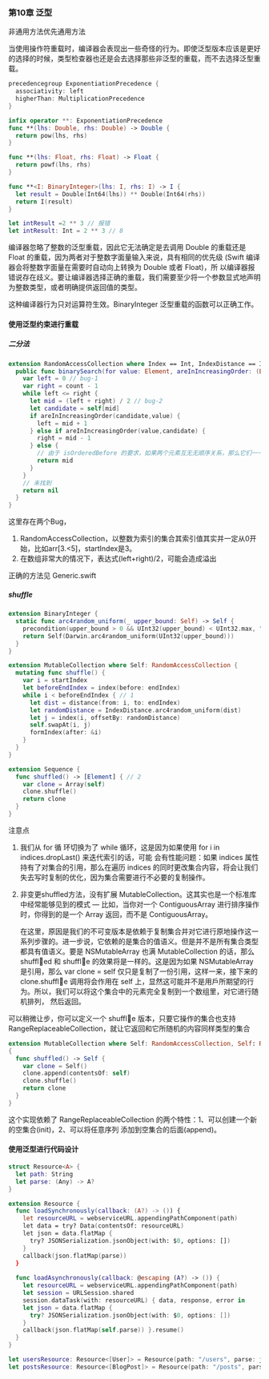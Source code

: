 ### 第10章 泛型

非通用方法优先通用方法

当使用操作符重载时，编译器会表现出一些奇怪的行为。即使泛型版本应该是更好的选择的时候，类型检查器也还是会去选择那些非泛型的重载，而不去选择泛型重载。

```swift
precedencegroup ExponentiationPrecedence {
  associativity: left
  higherThan: MultiplicationPrecedence
}

infix operator **: ExponentiationPrecedence
func **(lhs: Double, rhs: Double) -> Double {
  return pow(lhs, rhs)
}

func **(lhs: Float, rhs: Float) -> Float {
  return powf(lhs, rhs)
}

func **<I: BinaryInteger>(lhs: I, rhs: I) -> I {
  let result = Double(Int64(lhs)) ** Double(Int64(rhs))
  return I(result)
}

let intResult =2 ** 3 // 报错
let intResult: Int = 2 ** 3 // 8
```

编译器忽略了整数的泛型重载，因此它无法确定是去调用 Double 的重载还是 Float 的重载，因为两者对于整数字面量输入来说，具有相同的优先级 (Swift 编译器会将整数字面量在需要时自动向上转换为 Double 或者 Float)，所 以编译器报错说存在歧义。要让编译器选择正确的重载，我们需要至少将一个参数显式地声明为整数类型，或者明确提供返回值的类型。

这种编译器行为只对运算符生效。BinaryInteger 泛型重载的函数可以正确工作。

#### 使用泛型约束进行重载

##### 二分法

```swift
extension RandomAccessCollection where Index == Int, IndexDistance == Int { 
  public func binarySearch(for value: Element, areInIncreasingOrder: (Element, Element) -> Bool) -> Index? {
    var left = 0 // bug-1
    var right = count - 1 
    while left <= right {
      let mid = (left + right) / 2 // bug-2
      let candidate = self[mid]
      if areInIncreasingOrder(candidate,value) {
        left = mid + 1
      } else if areInIncreasingOrder(value,candidate) {
        right = mid - 1 
      } else {
        // 由于 isOrderedBefore 的要求，如果两个元素互⽆无顺序关系，那么它们⼀一定相等
        return mid
      }
    }
    // 未找到
    return nil
  }
}
```

这里存在两个Bug，

1.  RandomAccessCollection，以整数为索引的集合其索引值其实并一定从0开始，比如arr[3.<5]，startIndex是3。
2.  在数组非常大的情况下，表达式(left+right)/2，可能会造成溢出

正确的方法见 Generic.swift

##### shuffle

```swift
extension BinaryInteger {
  static func arc4random_uniform(_ upper_bound: Self) -> Self {
    precondition(upper_bound > 0 && UInt32(upper_bound) < UInt32.max, "arc4random_uniform only callable up to \(UInt32.max)")
    return Self(Darwin.arc4random_uniform(UInt32(upper_bound))) 
  }
}

extension MutableCollection where Self: RandomAccessCollection { 
  mutating func shuffle() {
    var i = startIndex
    let beforeEndIndex = index(before: endIndex) 
    while i < beforeEndIndex { // 1
      let dist = distance(from: i, to: endIndex)
      let randomDistance = IndexDistance.arc4random_uniform(dist) 
      let j = index(i, offsetBy: randomDistance)
      self.swapAt(i, j)
      formIndex(after: &i)
    } 
  }
}

extension Sequence {
  func shuffled() -> [Element] { // 2
    var clone = Array(self) 
    clone.shuffle()
    return clone
  } 
}
```

注意点

1.  我们从 for 循 环切换为了 while 循环，这是因为如果使用 for i in indices.dropLast() 来迭代索引的话，可能 会有性能问题：如果 indices 属性持有了对集合的引用，那么在遍历 indices 的同时更改集合内容，将会让我们失去写时复制的优化，因为集合需要进行不必要的复制操作。

2. 非变更shuffled方法，没有扩展 MutableCollection。这其实也是一个标准库中经常能够⻅到的模式 — 比如，当你对一个 ContiguousArray 进行排序操作时，你得到的是一个 Array 返回，而不是 ContiguousArray。

    在这里，原因是我们的不可变版本是依赖于复制集合并对它进行原地操作这一系列步骤的。进一步说，它依赖的是集合的值语义。但是并不是所有集合类型都具有值语义。要是 NSMutableArray 也满 MutableCollection 的话，那么 shuffl􏰁ed 和 shuffl􏰁e 的效果将是一样的。这是因为如果 NSMutableArray 是引用，那么 var clone = self 仅只是复制了一份引用，这样一来，接下来的 clone.shuffl􏰁e 调用将会作用在 self 上，显然这可能并不是用戶所期望的行为。所以，我们可以将这个集合中的元素完全复制到一个数组里，对它进行随机排列， 然后返回。

可以稍微让步，你可以定义一个 shuffl􏰁e 版本，只要它操作的集合也支持 RangeReplaceableCollection，就让它返回和它所随机的内容同样类型的集合

```swift
extension MutableCollection where Self: RandomAccessCollection, Self: RangeReplaceableCollection
{
  func shuffled() -> Self {
    var clone = Self() 
    clone.append(contentsOf: self) 
    clone.shuffle()
    return clone
  } 
}
```

这个实现依赖了 RangeReplaceableCollection 的两个特性：1、可以创建一个新的空集合(init)，2、可以将任意序列 添加到空集合的后面(append)。

#### 使用泛型进行代码设计

```swift
struct Resource<A> { 
  let path: String
  let parse: (Any) -> A?
}

extension Resource {
  func loadSynchronously(callback: (A?) -> ()) {
    let resourceURL = webserviceURL.appendingPathComponent(path) 
    let data = try? Data(contentsOf: resourceURL)
    let json = data.flatMap {
      try? JSONSerialization.jsonObject(with: $0, options: []) 
    }
    callback(json.flatMap(parse))
  }
  
  func loadAsynchronously(callback: @escaping (A?) -> ()) {
    let resourceURL = webserviceURL.appendingPathComponent(path) 
    let session = URLSession.shared
    session.dataTask(with: resourceURL) { data, response, error in
    let json = data.flatMap {
      try? JSONSerialization.jsonObject(with: $0, options: [])
	}
	callback(json.flatMap(self.parse)) }.resume()
  }
}

let usersResource: Resource<[User]> = Resource(path: "/users", parse: jsonArray(User.init))
let postsResource: Resource<[BlogPost]> = Resource(path: "/posts", parse: jsonArray(BlogPost.init))
```
